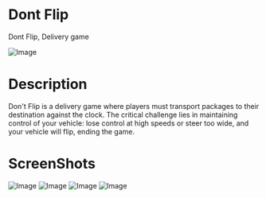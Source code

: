 # Dont Flip 
Dont Flip, Delivery game

![Image](https://github.com/user-attachments/assets/60a7c0c8-e4c4-4f06-9ef4-f183d576d01a)

# Description
Don't Flip is a delivery game where players must transport packages to their destination against the clock. The critical challenge lies in maintaining control of your vehicle: lose control at high speeds or steer too wide, and your vehicle will flip, ending the game.

# ScreenShots
![Image](https://github.com/user-attachments/assets/f879bab4-9e84-41cf-9d09-e55d6c304d30)
![Image](https://github.com/user-attachments/assets/1da53733-92a7-45fa-83df-06dd1c7db526)
![Image](https://github.com/user-attachments/assets/48658395-ab27-4ade-8ec6-cf7dfbf92a80)
![Image](https://github.com/user-attachments/assets/dab828d7-ba00-4feb-9240-8deeb9f077d3)